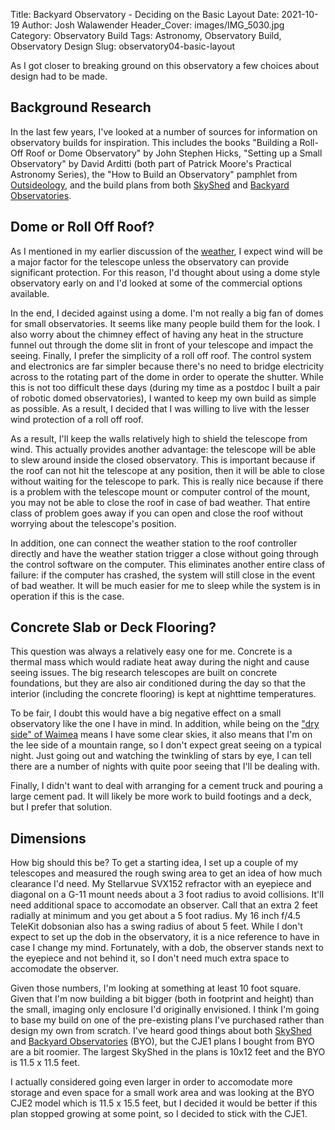 Title: Backyard Observatory - Deciding on the Basic Layout
Date: 2021-10-19
Author: Josh Walawender
Header_Cover: images/IMG_5030.jpg
Category: Observatory Build
Tags: Astronomy, Observatory Build, Observatory Design
Slug: observatory04-basic-layout

As I got closer to breaking ground on this observatory a few choices about design had to be made.

## Background Research

In the last few years, I've looked at a number of sources for information on observatory builds for inspiration.  This includes the books "Building a Roll-Off Roof or Dome Observatory" by John Stephen Hicks, "Setting up a Small Observatory" by David Arditti (both part of Patrick Moore's Practical Astronomy Series), the "How to Build an Observatory" pamphlet from [Outsideology](http://outsideology.com), and the build plans from both [SkyShed](https://www.skyshed.com) and [Backyard Observatories](https://backyardobservatories.com).

## Dome or Roll Off Roof?

As I mentioned in my earlier discussion of the [weather](observatory02-weather), I expect wind will be a major factor for the telescope unless the observatory can provide significant protection.  For this reason, I'd thought about using a dome style observatory early on and I'd looked at some of the commercial options available.

In the end, I decided against using a dome.  I'm not really a big fan of domes for small observatories.  It seems like many people build them for the look.  I also worry about the chimney effect of having any heat in the structure funnel out through the dome slit in front of your telescope and impact the seeing.  Finally, I prefer the simplicity of a roll off roof.  The control system and electronics are far simpler because there's no need to bridge electricity across to the rotating part of the dome in order to operate the shutter.  While this is not too difficult these days (during my time as a postdoc I built a pair of robotic domed observatories), I wanted to keep my own build as simple as possible.  As a result, I decided that I was willing to live with the lesser wind protection of a roll off roof.

As a result, I'll keep the walls relatively high to shield the telescope from wind.  This actually provides another advantage: the telescope will be able to slew around inside the closed observatory.  This is important because if the roof can not hit the telescope at any position, then it will be able to close without waiting for the telescope to park.  This is really nice because if there is a problem with the telescope mount or computer control of the mount, you may not be able to close the roof in case of bad weather.  That entire class of problem goes away if you can open and close the roof without worrying about the telescope's position.

In addition, one can connect the weather station to the roof controller directly and have the weather station trigger a close without going through the control software on the computer.  This eliminates another entire class of failure: if the computer has crashed, the system will still close in the event of bad weather.  It will be much easier for me to sleep while the system is in operation if this is the case.

## Concrete Slab or Deck Flooring?

This question was always a relatively easy one for me.  Concrete is a thermal mass which would radiate heat away during the night and cause seeing issues.  The big research telescopes are built on concrete foundations, but they are also air conditioned during the day so that the interior (including the concrete flooring) is kept at nighttime temperatures.

To be fair, I doubt this would have a big negative effect on a small observatory like the one I have in mind.  In addition, while being on the ["dry side" of Waimea](observatory02-weather) means I have some clear skies, it also means that I'm on the lee side of a mountain range, so I don't expect great seeing on a typical night.  Just going out and watching the twinkling of stars by eye, I can tell there are a number of nights with quite poor seeing that I'll be dealing with.

Finally, I didn't want to deal with arranging for a cement truck and pouring a large cement pad.  It will likely be more work to build footings and a deck, but I prefer that solution.

## Dimensions

How big should this be?  To get a starting idea, I set up a couple of my telescopes and measured the rough swing area to get an idea of how much clearance I'd need.  My Stellarvue SVX152 refractor with an eyepiece and diagonal on a G-11 mount needs about a 3 foot radius to avoid collisions.  It'll need additional space to accomodate an observer.  Call that an extra 2 feet radially at minimum and you get about a 5 foot radius.  My 16 inch f/4.5 TeleKit dobsonian also has a swing radius of about 5 feet.  While I don't expect to set up the dob in the observatory, it is a nice reference to have in case I change my mind.  Fortunately, with a dob, the observer stands next to the eyepiece and not behind it, so I don't need much extra space to accomodate the observer.

Given those numbers, I'm looking at something at least 10 foot square.  Given that I'm now building a bit bigger (both in footprint and height) than the small, imaging only enclosure I'd originally envisioned.  I think I'm going to base my build on one of the pre-existing plans I've purchased rather than design my own from scratch.  I've heard good things about both [SkyShed](https://www.skyshed.com) and [Backyard Observatories](https://backyardobservatories.com) (BYO), but the CJE1 plans I bought from BYO are a bit roomier.  The largest SkyShed in the plans is 10x12 feet and the BYO is 11.5 x 11.5 feet.

I actually considered going even larger in order to accomodate more storage and even space for a small work area and was looking at the BYO CJE2 model which is 11.5 x 15.5 feet, but I decided it would be better if this plan stopped growing at some point, so I decided to stick with the CJE1.
